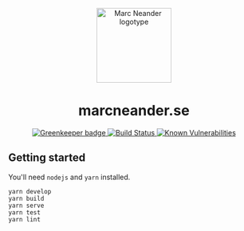 <p align="center">
    <img src="https://raw.githubusercontent.com/marcneander/marcneander.se/master/src/images/m-dark.svg" alt="Marc Neander logotype" width="150"></a>
</p>
<h1 align="center">
   marcneander.se
</h1>
<p align="center">
    <a href="https://greenkeeper.io/">
        <img src="https://badges.greenkeeper.io/marcneander/marcneander.se.svg" alt="Greenkeeper badge">
    </a>
    <a href="https://travis-ci.com/marcneander/marcneander.se">
        <img src="https://travis-ci.com/marcneander/marcneander.se.svg?branch=master" alt="Build Status">
    </a>
    <a href="https://snyk.io/test/github/marcneander/marcneander.se">
        <img src="https://snyk.io/test/github/marcneander/marcneander.se/badge.svg" alt="Known Vulnerabilities">
    </a>
</p>

## Getting started

You'll need `nodejs` and `yarn` installed.

```
yarn develop
yarn build
yarn serve
yarn test
yarn lint
```
